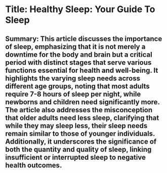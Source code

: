 # Title: Healthy Sleep: Your Guide To Sleep

## Summary: This article discusses the importance of sleep, emphasizing that it is not merely a downtime for the body and brain but a critical period with distinct stages that serve various functions essential for health and well-being. It highlights the varying sleep needs across different age groups, noting that most adults require 7-8 hours of sleep per night, while newborns and children need significantly more. The article also addresses the misconception that older adults need less sleep, clarifying that while they may sleep less, their sleep needs remain similar to those of younger individuals. Additionally, it underscores the significance of both the quantity and quality of sleep, linking insufficient or interrupted sleep to negative health outcomes.